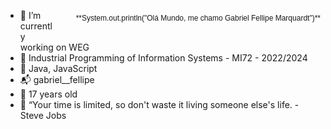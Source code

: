 <div style=" float: right; padding: 20px 0 20px 35px; font-family:Verdana, Geneva, sans-serif; font-size:12px;">
    <div class="Upload">**System.out.println("Olá Mundo, me chamo Gabriel Fellipe Marquardt")**</div>
</div>

  - 💼 I’m currently working on WEG
  - 🗿 Industrial Programming of Information Systems - MI72 - 2022/2024
  - 📜 Java, JavaScript
  - 📬 gabriel__fellipe
  - 🎈 17 years old
  - 🥇 “Your time is limited, so don't waste it living someone else's life. - Steve Jobs
